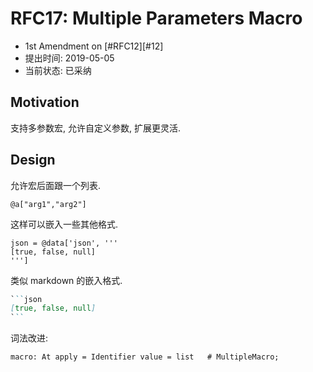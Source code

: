 RFC17: Multiple Parameters Macro
================================

- 1st Amendment on [#RFC12][#12]
- 提出时间: 2019-05-05
- 当前状态: 已采纳

## Motivation

支持多参数宏, 允许自定义参数, 扩展更灵活.

## Design

允许宏后面跟一个列表.

```text
@a["arg1","arg2"]
```

这样可以嵌入一些其他格式.

```text
json = @data['json', '''
[true, false, null]
''']
```

类似 markdown 的嵌入格式.

```md
``​`json
[true, false, null]
``​`
```

词法改进:

```antlr
macro: At apply = Identifier value = list   # MultipleMacro;
```